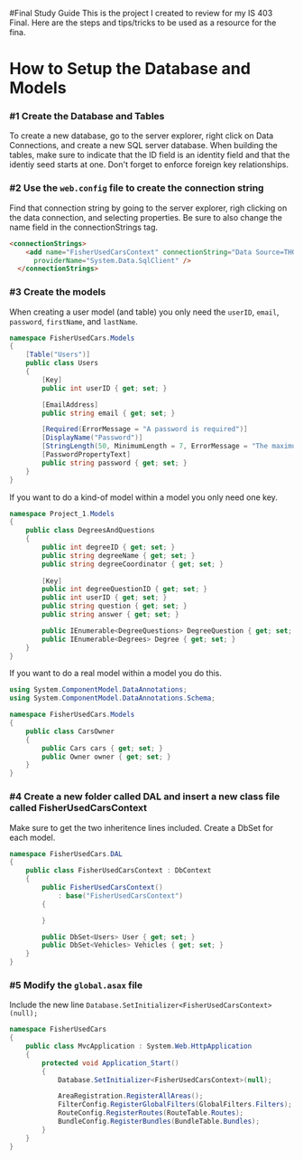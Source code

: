 #Final Study Guide
This is the project I created to review for my IS 403 Final. Here are the steps and tips/tricks to be used as a resource for the fina.


# How to Setup the Database and Models
### #1 Create the Database and Tables
To create a new database, go to the server explorer, right click on Data Connections, and create a new SQL server database.
When building the tables, make sure to indicate that the ID field is an identity field and that the identiy seed starts at one.
Don't forget to enforce foreign key relationships.


### #2 Use the `web.config` file to create the connection string
Find that connection string by going to the server explorer, righ clicking on the data connection, and selecting properties.
Be sure to also change the name field in the connectionStrings tag.
```HTML
<connectionStrings>
    <add name="FisherUsedCarsContext" connectionString="Data Source=THOMASFISHECFE1\SQLEXPRESS;Initial Catalog=FisherUsedCars;Integrated Security=True;Pooling=False"
      providerName="System.Data.SqlClient" />
  </connectionStrings>
```


### #3 Create the models
When creating a user model (and table) you only need the `userID`, `email`, `password`, `firstName`, and `lastName`.
```C#
namespace FisherUsedCars.Models
{
    [Table("Users")]
    public class Users
    {
        [Key]
        public int userID { get; set; }

        [EmailAddress]
        public string email { get; set; }

        [Required(ErrorMessage = "A password is required")]
        [DisplayName("Password")]
        [StringLength(50, MinimumLength = 7, ErrorMessage = "The maximum length is 50, the minimum is 7")]
        [PasswordPropertyText]
        public string password { get; set; }
    }
}
```


If you want to do a kind-of model within a model you only need one key.
```C#
namespace Project_1.Models
{
    public class DegreesAndQuestions
    {
        public int degreeID { get; set; }
        public string degreeName { get; set; }
        public string degreeCoordinator { get; set; }
        
        [Key]
        public int degreeQuestionID { get; set; }
        public int userID { get; set; }
        public string question { get; set; }
        public string answer { get; set; }

        public IEnumerable<DegreeQuestions> DegreeQuestion { get; set; }
        public IEnumerable<Degrees> Degree { get; set; }
    }
}
```


If you want to do a real model within a model you do this.
```C#
using System.ComponentModel.DataAnnotations;
using System.ComponentModel.DataAnnotations.Schema;

namespace FisherUsedCars.Models
{
    public class CarsOwner
    {
        public Cars cars { get; set; }
        public Owner owner { get; set; }
    }
}
```

### #4 Create a new folder called DAL and insert a new class file called FisherUsedCarsContext
Make sure to get the two inheritence lines included.
Create a DbSet for each model.
```C#
namespace FisherUsedCars.DAL
{
    public class FisherUsedCarsContext : DbContext
    {
        public FisherUsedCarsContext()
            : base("FisherUsedCarsContext")
        {

        }

        public DbSet<Users> User { get; set; }
        public DbSet<Vehicles> Vehicles { get; set; }
    }
}
```

### #5 Modify the `global.asax` file
Include the new line `Database.SetInitializer<FisherUsedCarsContext>(null);`
```C#
namespace FisherUsedCars
{
    public class MvcApplication : System.Web.HttpApplication
    {
        protected void Application_Start()
        {
            Database.SetInitializer<FisherUsedCarsContext>(null);

            AreaRegistration.RegisterAllAreas();
            FilterConfig.RegisterGlobalFilters(GlobalFilters.Filters);
            RouteConfig.RegisterRoutes(RouteTable.Routes);
            BundleConfig.RegisterBundles(BundleTable.Bundles);
        }
    }
}
```
